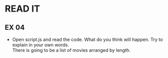 # READ IT
## EX 04
* Open script.js and read the code. What do you think will happen. Try to explain in your own words.
<br>There is going to be a list of movies arranged by length.